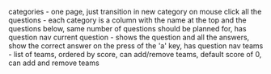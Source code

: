 categories - one page, just transition in new category on mouse click
all the questions - each category is a column with the name at the top and the questions below, same number of questions should be planned for, has question nav
current question - shows the question and all the answers, show the correct answer on the press of the 'a' key, has question nav
teams - list of teams, ordered by score, can add/remove teams, default score of 0, can add and remove teams

